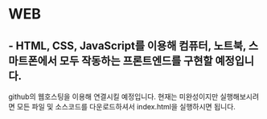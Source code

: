 # WEB

## - HTML, CSS, JavaScript를 이용해 컴퓨터, 노트북, 스마트폰에서 모두 작동하는 프론트엔드를 구현할 예정입니다.
github의 웹호스팅을 이용해 연결시킬 예정입니다. 현재는 미완성이지만 실행해보시려면 모든 파일 및 소스코드를 다운로드하셔서 index.html을 실행하시면 됩니다.
